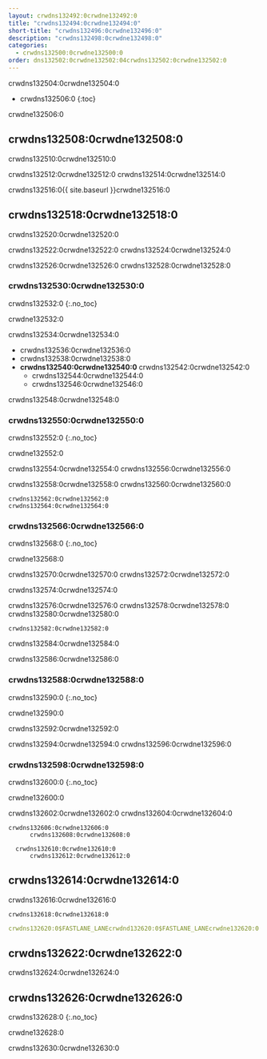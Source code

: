 ```yaml
---
layout: crwdns132492:0crwdne132492:0
title: "crwdns132494:0crwdne132494:0"
short-title: "crwdns132496:0crwdne132496:0"
description: "crwdns132498:0crwdne132498:0"
categories:
  - crwdns132500:0crwdne132500:0
order: dns132502:0crwdne132502:04crwdns132502:0crwdne132502:0
---
```

crwdns132504:0crwdne132504:0

* crwdns132506:0
{:toc}

crwdne132506:0

## crwdns132508:0crwdne132508:0

crwdns132510:0crwdne132510:0

crwdns132512:0crwdne132512:0 crwdns132514:0crwdne132514:0

crwdns132516:0{{ site.baseurl }}crwdne132516:0

## crwdns132518:0crwdne132518:0

crwdns132520:0crwdne132520:0

crwdns132522:0crwdne132522:0 crwdns132524:0crwdne132524:0

crwdns132526:0crwdne132526:0 crwdns132528:0crwdne132528:0

### crwdns132530:0crwdne132530:0

crwdns132532:0
{:.no_toc}

crwdne132532:0

crwdns132534:0crwdne132534:0

* crwdns132536:0crwdne132536:0
* crwdns132538:0crwdne132538:0
* **crwdns132540:0crwdne132540:0** crwdns132542:0crwdne132542:0 
  * crwdns132544:0crwdne132544:0
  * crwdns132546:0crwdne132546:0

crwdns132548:0crwdne132548:0

### crwdns132550:0crwdne132550:0

crwdns132552:0
{:.no_toc}

crwdne132552:0

crwdns132554:0crwdne132554:0 crwdns132556:0crwdne132556:0

crwdns132558:0crwdne132558:0 crwdns132560:0crwdne132560:0

    crwdns132562:0crwdne132562:0
    crwdns132564:0crwdne132564:0
    

### crwdns132566:0crwdne132566:0

crwdns132568:0
{:.no_toc}

crwdne132568:0

crwdns132570:0crwdne132570:0 crwdns132572:0crwdne132572:0

crwdns132574:0crwdne132574:0

crwdns132576:0crwdne132576:0 crwdns132578:0crwdne132578:0 crwdns132580:0crwdne132580:0

    crwdns132582:0crwdne132582:0
    

crwdns132584:0crwdne132584:0

crwdns132586:0crwdne132586:0

### crwdns132588:0crwdne132588:0

crwdns132590:0
{:.no_toc}

crwdne132590:0

crwdns132592:0crwdne132592:0

crwdns132594:0crwdne132594:0 crwdns132596:0crwdne132596:0

### crwdns132598:0crwdne132598:0

crwdns132600:0
{:.no_toc}

crwdne132600:0

crwdns132602:0crwdne132602:0 crwdns132604:0crwdne132604:0

    crwdns132606:0crwdne132606:0
          crwdns132608:0crwdne132608:0
    
      crwdns132610:0crwdne132610:0
          crwdns132612:0crwdne132612:0
    

## crwdns132614:0crwdne132614:0

crwdns132616:0crwdne132616:0

    crwdns132618:0crwdne132618:0
    

```yaml
crwdns132620:0$FASTLANE_LANEcrwdnd132620:0$FASTLANE_LANEcrwdne132620:0
```

## crwdns132622:0crwdne132622:0

crwdns132624:0crwdne132624:0

## crwdns132626:0crwdne132626:0

crwdns132628:0
{:.no_toc}

crwdne132628:0

crwdns132630:0crwdne132630:0
